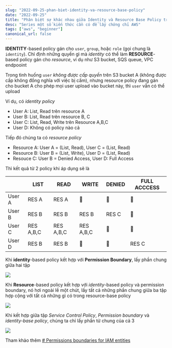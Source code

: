 ```yaml
---
slug: "2022-09-25-phan-biet-identity-va-resource-base-policy"
date: "2022-09-25"
title: "Phân biệt sự khác nhau giữa Identity và Resource Base Policy trong AWS IAM"
desc: "Series một số kiến thức cần có để lấy chứng chỉ AWS"
tags: ["aws", "beginner"]
canonical_url: false
---
```


**IDENTITY**-based policy gán cho `user`, `group`, hoặc `role` (gọi chung là `identity`). Chỉ định những quyền gì mà *identity* có thể làm
**RESOURCE**-based policy gán cho *resource*, ví dụ như S3 bucket, SQS queue, VPC endpooint

Trong tình huống `user` *không được cấp quyền* trên S3 bucket A (không được cấp không đồng nghĩa với việc bị cấm), nhưng resource policy đang gán cho bucket A cho phép mọi user upload vào bucket này, thì `user` vẫn có thể upload

Ví dụ, có *identity policy*

- User A: List, Read trên resource A
- User B: List, Read trên resource B, C
- User C: List, Read, Write trên Resource A,B,C
- User D: Không có policy nào cả

Tiếp đó chúng ta có *resource policy*

- Resource A: User A = (List, Read), User C = (List, Read)
- Resource B: User B = (List, Write), User D = (List, Read)
- Resouce C: User B = Denied Access, User D: Full Access

Thì kết quả từ 2 policy khi áp dụng sẽ là

|  | LIST | READ | WRITE | DENIED | FULL ACCCESS | 
|--|--|--|--|--|--|
| User A | RES A | RES A | 🚫 | 🚫 | 🚫 | 
|  User B | RES B | RES B  | RES B  | RES C | 🚫 | 
|  User C |  RES A,B,C | RES A,B,C |  RES A,B,C | 🚫 | 🚫 | 
|  User D | RES B | RES B | 🚫 | 🚫 | RES C | 

Khi **identity**-based policy kết hợp với **Permission Boundary**, lấy phần chung giữa hai tập

![](https://docs.aws.amazon.com/IAM/latest/UserGuide/images/permissions_boundary.png)

Khi **Resource**-based policy kết hợp với *identity*-based policy và permission boundary, nó hơi ngoài lề một chút, lấy tất cả những phần chung giữa ba tập hợp cộng với tất cả những gì có trong resource-base policy

![](https://docs.aws.amazon.com/IAM/latest/UserGuide/images/EffectivePermissions-rbp-boundary-id.png)

Khi kết hợp giữa tập *Service Control Policy*, *Permission boundary* và *identity-base policy*, chúng ta chỉ lấy phần tử chung của cả 3

![](https://docs.aws.amazon.com/IAM/latest/UserGuide/images/EffectivePermissions-scp-boundary-id.png)

Tham khảo thêm [# Permissions boundaries for IAM entities](https://docs.aws.amazon.com/IAM/latest/UserGuide/access_policies_boundaries.html)
